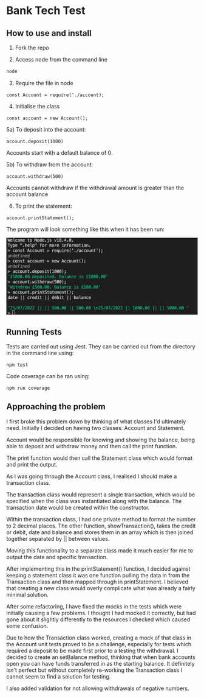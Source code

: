# Bank Tech Test

## How to use and install

1) Fork the repo

2) Access node from the command line
``` zsh
node
```

3) Require the file in node
```
const Account = require('./account);
```

4) Initialise the class
```
const account = new Account();
```

5a) To deposit into the account:
```
account.deposit(1000)
```

Accounts start with a default balance of 0. 

5b) To withdraw from the account:
```
account.withdraw(500)
```

Accounts cannot withdraw if the withdrawal amount is greater than the account balance

6) To print the statement:
```
account.printStatement();
```

The program will look something like this when it has been run:

![image image of bank account running](/img/bank-account.png)

## Running Tests
Tests are carried out using Jest. They can be carried out from the directory in the command line using:
```
npm test
```

Code coverage can be ran using:

```
npm run coverage
```

## Approaching the problem

I first broke this problem down by thinking of what classes I'd ultimately need. Initially I decided on having two classes: Account and Statement.

Account would be responsible for knowing and showing the balance, being able to deposit and withdraw money and then call the print function.

The print function would then call the Statement class which would format and print the output. 

As I was going through the Account class, I realised I should make a transaction class. 

The transaction class would represent a single transaction, which would be specified when the class was instantiated along with the balance. The transaction date would be created within the constructor. 

Within the transaction class, I had one private method to format the number to 2 decimal places. The other function, showTransaction(), takes the credit or debit, date and balance and stores them in an array which is then joined together separated by || between values. 

Moving this functionality to a separate class made it much easier for me to output the date and specific transaction. 

After implementing this in the printStatement() function, I decided against keeping a statement class it was one function pulling the data in from the Transaction class and then mapped through in printStatement. I believed that creating a new class would overly complicate what was already a fairly minimal solution. 

After some refactoring, I have fixed the mocks in the tests which were initially causing a few problems. I thought I had mocked it correctly, but had gone about it slightly differently to the resources I checked which caused some confusion. 

Due to how the Transaction class worked, creating a mock of that class in the Account unit tests proved to be a challenge, especially for tests which required a deposit to be made first prior to a testing the withdrawal. I decided to create an setBalance method, thinking that when bank accounts open you can have funds transferred in as the starting balance. It definitely isn't perfect but without completely re-working the Transaction class I cannot seem to find a solution for testing. 

I also added validation for not allowing withdrawals of negative numbers. 